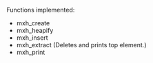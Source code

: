 Functions implemented:

-   mxh_create
-   mxh_heapify
-   mxh_insert
-   mxh_extract (Deletes and prints top element.)
-   mxh_print